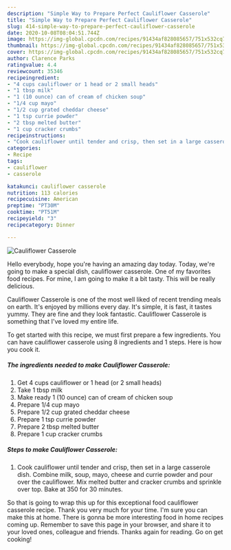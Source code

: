 ```yaml
---
description: "Simple Way to Prepare Perfect Cauliflower Casserole"
title: "Simple Way to Prepare Perfect Cauliflower Casserole"
slug: 414-simple-way-to-prepare-perfect-cauliflower-casserole
date: 2020-10-08T08:04:51.744Z
image: https://img-global.cpcdn.com/recipes/91434af828085657/751x532cq70/cauliflower-casserole-recipe-main-photo.jpg
thumbnail: https://img-global.cpcdn.com/recipes/91434af828085657/751x532cq70/cauliflower-casserole-recipe-main-photo.jpg
cover: https://img-global.cpcdn.com/recipes/91434af828085657/751x532cq70/cauliflower-casserole-recipe-main-photo.jpg
author: Clarence Parks
ratingvalue: 4.4
reviewcount: 35346
recipeingredient:
- "4 cups cauliflower or 1 head or 2 small heads"
- "1 tbsp milk"
- "1 (10 ounce) can of cream of chicken soup"
- "1/4 cup mayo"
- "1/2 cup grated cheddar cheese"
- "1 tsp currie powder"
- "2 tbsp melted butter"
- "1 cup cracker crumbs"
recipeinstructions:
- "Cook cauliflower until tender and crisp, then set in a large casserole dish. Combine milk, soup, mayo, cheese and currie powder and pour over the cauliflower. Mix melted butter and cracker crumbs and sprinkle over top. Bake at 350 for 30 minutes."
categories:
- Recipe
tags:
- cauliflower
- casserole

katakunci: cauliflower casserole 
nutrition: 113 calories
recipecuisine: American
preptime: "PT30M"
cooktime: "PT51M"
recipeyield: "3"
recipecategory: Dinner

---
```



![Cauliflower Casserole](https://img-global.cpcdn.com/recipes/91434af828085657/751x532cq70/cauliflower-casserole-recipe-main-photo.jpg)

Hello everybody, hope you're having an amazing day today. Today, we're going to make a special dish, cauliflower casserole. One of my favorites food recipes. For mine, I am going to make it a bit tasty. This will be really delicious.



Cauliflower Casserole is one of the most well liked of recent trending meals on earth. It's enjoyed by millions every day. It's simple, it is fast, it tastes yummy. They are fine and they look fantastic. Cauliflower Casserole is something that I've loved my entire life.


To get started with this recipe, we must first prepare a few ingredients. You can have cauliflower casserole using 8 ingredients and 1 steps. Here is how you cook it.

<!--inarticleads1-->

##### The ingredients needed to make Cauliflower Casserole:

1. Get 4 cups cauliflower or 1 head (or 2 small heads)
1. Take 1 tbsp milk
1. Make ready 1 (10 ounce) can of cream of chicken soup
1. Prepare 1/4 cup mayo
1. Prepare 1/2 cup grated cheddar cheese
1. Prepare 1 tsp currie powder
1. Prepare 2 tbsp melted butter
1. Prepare 1 cup cracker crumbs




<!--inarticleads2-->

##### Steps to make Cauliflower Casserole:

1. Cook cauliflower until tender and crisp, then set in a large casserole dish. Combine milk, soup, mayo, cheese and currie powder and pour over the cauliflower. Mix melted butter and cracker crumbs and sprinkle over top. Bake at 350 for 30 minutes.




So that is going to wrap this up for this exceptional food cauliflower casserole recipe. Thank you very much for your time. I'm sure you can make this at home. There is gonna be more interesting food in home recipes coming up. Remember to save this page in your browser, and share it to your loved ones, colleague and friends. Thanks again for reading. Go on get cooking!
